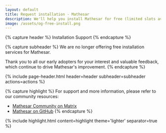 ```yaml
---
layout: default
title: Request installation - Mathesar
description: We'll help you install Mathesar for free (limited slots available)
image: /assets/og-free-install.png
---
```


{% capture header %}
Installation Support
{% endcapture %}

{% capture subheader %}
We are no longer offering free installation services for Mathesar.

Thank you to all our early adopters for your interest and valuable feedback, which continue to drive Mathesar's improvement.
{% endcapture %}

{% include page-header.html header=header subheader=subheader actions=actions %}

{% capture highlight %}
For support and more information, please refer to our community resources:

- [Mathesar Community on Matrix](https://wiki.mathesar.org/en/community/matrix)
- [Mathesar on GitHub](https://github.com/centerofci/mathesar)
{% endcapture %}

{% include highlight.html content=highlight theme='lighter' separator=true %}

